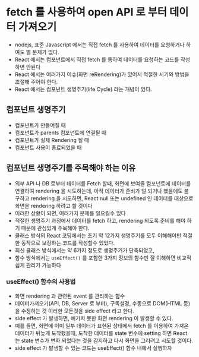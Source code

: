 # fetch 를 사용하여 open API 로 부터 데이터 가져오기

- nodejs, 표준 Javascript 에서는 직접 fetch 를 사용하여 데이터를 요청하거나 하여도 별 문제가 없다.
- React 에서는 컴포넌트에서 직접 fetch 를 통하여 데이터를 요청하는 코드를 작성하면 안된다
- React 에서는 여러가지 이슈(화면 reRendering)가 있어서 적절한 시기와 방법을 조절해 주어야 한다.
- React 에서는 컴포넌트 생명주기(life Cycle) 라는 개념이 있다.

## 컴포넌트 생명주기

- 컴포넌트가 만들어질 때
- 컴포넌트가 parents 컴포넌트에 연결될 때
- 컴포넌트가 실제 Rendering 될 때
- 컴포넌트 사용이 종료되었을 때

## 컴포넌트 생명주기를 주목해야 하는 이유

- 외부 API 나 DB 로부터 데이터를 Fetch 할때, 화면에 보여줄 컴포넌트에 데이터를 연결하여 rendering 을 시도하는데, 아직 데이터가 준비가 덜 되거나 했음에도 불구하고 rendering 을 시도하면, React null 또는 undefined 인 데이터를 대상으로 화면을 rendering 하려고 할 것이다
- 이러한 상황이 되면, 여러가지 문제를 일으킬수 있다
- 적절한 생명주기 과정에서 데이터를 fetch 하고, rendering 되도록 준비를 해야 하기 때문에 관심있게 주목해야 한다.
- 클래스 방식의 React 코딩에서는 초기 약 12가지 생명주기를 모두 이해해야만 적절한 동작으로 보장하는 코드를 작성할수 있었다.
- 최신 클래스 방식에서는 약 6가지 정도로 생명주기가 단축되었고,
- 함수 방식에서는 `useEffect()` 를 포함한 3가지 정보의 함수만 잘 이해하면 비교적 쉽게 관리가 가능하다

### useEffect() 함수의 사용법

- 화면 rendering 과 관련된 event 를 관리하는 함수
- 데이터가져오기(API, DB, Server 로 부터), 구독설정, 수동으로 DOM(HTML 등)을 수정하는 것 이러한 모든것을 side effect 라고 한다.
- side effect 가 발생하면, 예기치 못한 화면 rendering 이 발생할 수 있다.
- 예를 들면, 화면에 이미 일부 데이터가 표현된 상태에서 fetch 를 이용하여 가져온 데이터가 뒤늦게 도착했을때, 도착한 데이터를 state 변수에 setting 하면 React 는 state 변수가 변화 되었다는 것을 감지하고 다시 화면을 그리려고 시도할 것이다.
- side effect 가 발생할 수 있는 코드는 useEffect() 함수 내에서 실행하자
